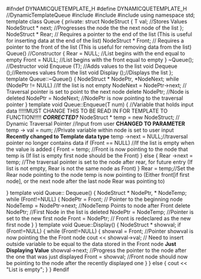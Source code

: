 #ifndef DYNAMICQUETEMPLATE_H
#define DYNAMICQUETEMPLATE_H
//DynamicTemplateQueue
#include <iostream>
#include <string>
#include <cstdlib>
using namespace std;
template <class T>
class Queue
{
private:
	struct NodeStruct
	{
		T val; //Stores Values
		NodeStruct * next; //Progresses the node the the next node of the list
	};
	NodeStruct * Rear; // Requires a pointer to the end of the list (This is useful for inserting data at the end of the list)
	NodeStruct * Front; // Requires a pointer to the front of the list (This is useful for removing data from the list)
	Queue() //Constructor
{
	Rear = NULL; //List begins with the end equal to empty
	Front = NULL; //List begins with the front equal to empty
}
	~Queue(); //Destructor
void Enqueue (T); //Adds values to the list
void Dequeue ();//Removes values from the list
void Display ();//Displays the list
};
template <class T>
Queue<T>::~Queue()
{	NodeStruct * NodePtr, *NodeNext;
	while (NodePtr != NULL) //If the list is not empty
		NodeNext = NodePtr->next; // Traversal pointer is set to point to the next node
	delete NodePtr; //Node is deleted
	NodePtr = NodeNext; //NodePtr is now pointing to the traversal pointer
}
template <class T>
void Queue<T>::Enqueue(T num)
{
	//Variable that holds input data  !!!!!MUST CHANGE THIS TO BE READ IN FOR TEMPLATE TO FUNCTION!!!!! ***CORRECTED?***
	NodeStruct * temp = new NodeStruct; // Dynamic Traversal Pointer
	//Input from user **CHANGED TO PARAMETER**
	temp -> val = num; //Private variable within node is set to user input ****Recently changed to Template data type****
	temp ->next = NULL;//traversal pointer no longer contains data
	if (Front == NULL) //If the list is empty when the value is added
	{
		Front = temp; //Front is now pointing to the node that temp is (If list is empty first node should be the Front)
	}
	else
	{
		Rear ->next = temp; //The traversal pointer is set to the node after rear, for future entry (If list is not empty, Rear is not the same node as Front)
	}
	Rear = temp;//Set the Rear node pointing to the node temp is now pointing to (Either front[if first node], or the next node after the last node Rear was pointing to)

} 
template <class T>
void Queue<T>:: Dequeue()
{
	NodeStruct * NodePtr, * NodeTemp;
	while (Front!=NULL)
	{
		NodePtr	= Front; // Pointer to the beginning node
		NodeTemp = NodePtr->next;  //NodeTemp Points to node after Front 
		delete NodePtr; //First Node in the list is deleted
		NodePtr = NodeTemp; //Pointer is set to the new first node
		Front = NodePtr; // Front is redeclared as the new first node
	}
}
template <class T>
void Queue<T>::Display()
{
	NodeStruct * showval;
	if (Front!=NULL)
	{
	while (Front!=NULL)
	{
		showval = Front; //Pointer showval is now pointing the the Front node
		cout << showval->val; // Need to insert  outside variable to be equal to the data stored in the Front node **Just Displaying Value**
		showval->next; //Progress the pointer to the node after the one that was just displayed
		Front = showval; //Front node should now be pointing to the node after the recently displayed one
	}
	}
	else
	{
		cout << "List is empty";
	}
}
#endif
